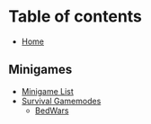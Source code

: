 # Table of contents

* [Home](README.md)

## Minigames <a id="mg"></a>

* [Minigame List](mg/mg-list.md)
* [Survival Gamemodes](mg/survival/README.md)
  * [BedWars](mg/survival/bw.md)

